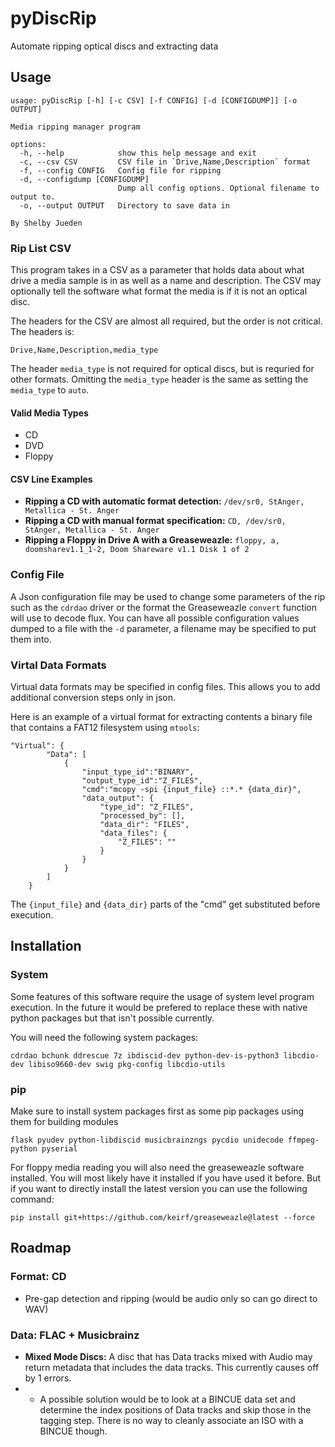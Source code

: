 # pyDiscRip
Automate ripping optical discs and extracting data

## Usage

```
usage: pyDiscRip [-h] [-c CSV] [-f CONFIG] [-d [CONFIGDUMP]] [-o OUTPUT]

Media ripping manager program

options:
  -h, --help            show this help message and exit
  -c, --csv CSV         CSV file in `Drive,Name,Description` format
  -f, --config CONFIG   Config file for ripping
  -d, --configdump [CONFIGDUMP]
                        Dump all config options. Optional filename to output to.
  -o, --output OUTPUT   Directory to save data in

By Shelby Jueden
```
### Rip List CSV
This program takes in a CSV as a parameter that holds data about what drive a media sample is in as well as a name and description. The CSV may optionally tell the software what format the media is if it is not an optical disc.

The headers for the CSV are almost all required, but the order is not critical. The headers is:
```
Drive,Name,Description,media_type
```

The header `media_type` is not required for optical discs, but is requried for other formats. Omitting the `media_type` header is the same as setting the `media_type` to `auto`.

#### Valid Media Types

- CD
- DVD
- Floppy

#### CSV Line Examples

- **Ripping a CD with automatic format detection:** `/dev/sr0, StAnger, Metallica - St. Anger`
- **Ripping a CD with manual format specification:** `CD, /dev/sr0, StAnger, Metallica - St. Anger`
- **Ripping a Floppy in Drive A with a Greaseweazle:** `floppy, a, doomsharev1.1_1-2, Doom Shareware v1.1 Disk 1 of 2`

### Config File

A Json configuration file may be used to change some parameters of the rip such as the `cdrdao` driver or the format the Greaseweazle `convert` function will use to decode flux. You can have all possible configuration values dumped to a file with the `-d` parameter, a filename may be specified to put them into.

### Virtal Data Formats
Virtual data formats may be specified in config files. This allows you to add additional conversion steps only in json.

Here is an example of a virtual format for extracting contents a binary file that contains a FAT12 filesystem using `mtools`:

```
"Virtual": {
        "Data": [
            {
                "input_type_id":"BINARY",
                "output_type_id":"Z_FILES",
                "cmd":"mcopy -spi {input_file} ::*.* {data_dir}",
                "data_output": {
                    "type_id": "Z_FILES",
                    "processed_by": [],
                    "data_dir": "FILES",
                    "data_files": {
                        "Z_FILES": ""
                    }
                }
            }
        ]
    }
```

The `{input_file}` and `{data_dir}` parts of the "cmd" get substituted before execution.

## Installation

### System
Some features of this software require the usage of system level program execution. In the future it would be prefered to replace these with native python packages but that isn't possible currently.

You will need the following system packages:

    cdrdao bchunk ddrescue 7z ibdiscid-dev python-dev-is-python3 libcdio-dev libiso9660-dev swig pkg-config libcdio-utils


### pip
Make sure to install system packages first as some pip packages using them for building modules

    flask pyudev python-libdiscid musicbrainzngs pycdio unidecode ffmpeg-python pyserial

For floppy media reading you will also need the greaseweazle software installed. You will most likely have it installed if you have used it before. But if you want to directly install the latest version you can use the following command:

    pip install git+https://github.com/keirf/greaseweazle@latest --force

## Roadmap


### Format: CD
 - Pre-gap detection and ripping (would be audio only so can go direct to WAV)

### Data: FLAC + Musicbrainz

 - **Mixed Mode Discs:** A disc that has Data tracks mixed with Audio may return metadata that includes the data tracks. This currently causes off by 1 errors.
 - - A possible solution would be to look at a BINCUE data set and determine the index positions of Data tracks and skip those in the tagging step. There is no way to cleanly associate an ISO with a BINCUE though.


